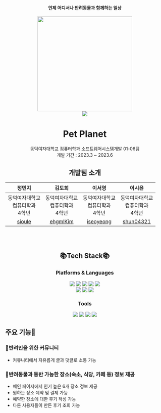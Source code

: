 
<div align="center" >
	<h4>언제 어디서나 반려동물과 함께하는 일상</h4>
	<img src="https://github.com/ehgmlKim/PetPlanet/assets/102472177/e9a93719-ec9c-4494-8052-b62bbb37d3dd" width="300"> <br/>
<!-- 	방문자수 -->
	<a href="https://hits.seeyoufarm.com"><img src="https://hits.seeyoufarm.com/api/count/incr/badge.svg?url=https%3A%2F%2Fgithub.com%2FPet-Planet%2FPetPlanet&count_bg=%2379C83D&title_bg=%23555555&icon=&icon_color=%23E7E7E7&title=hits&edge_flat=false"/></a>


	
# Pet Planet
동덕여자대학교 컴퓨터학과 소프트웨어시스템개발 01-06팀<br>
개발 기간 : 2023.3 ~ 2023.6

## 개발팀 소개
|정민지|김도희|이서영|이시윤|
|:-:|:-:|:-:|:-:|
|동덕여자대학교<br>컴퓨터학과<br>4학년|동덕여자대학교<br>컴퓨터학과<br>4학년|동덕여자대학교<br>컴퓨터학과<br>4학년|동덕여자대학교<br>컴퓨터학과<br>4학년|
|[sioule](https://github.com/sioule)|[ehgmlKim](https://github.com/ehgmlKim)|[iseoyeong](https://github.com/iseoyeong)|[shun04321](https://github.com/shun04321)|

<br><br>

## 📚Tech Stack📚
### Platforms & Languages
<img src="https://img.shields.io/badge/Java-007396?style=flat&logo=Java&logoColor=white" />
<img src="https://img.shields.io/badge/HTML5-E34F26?style=flat&logo=HTML5&logoColor=white" />
<img src="https://img.shields.io/badge/CSS3-1572B6?style=flat&logo=CSS3&logoColor=white" />
<img src="https://img.shields.io/badge/JavaScript-F7DF1E?style=flat&logo=JavaScript&logoColor=white" />
<img src="https://img.shields.io/badge/jQuery-0769AD?style=flat&logo=jQuery&logoColor=white" />
<br>
<img src="https://img.shields.io/badge/Oracle SQL-F80000?style=flat&logo=Oracle&logoColor=white" />
<img src="https://img.shields.io/badge/SpringBoot-6DB33F?style=flat&logo=SpringBoot&logoColor=white" />
<img src="https://img.shields.io/badge/SpringSecurity-6DB33F?style=flat&logo=SpringSecurity&logoColor=white" />

### Tools
<img src="https://img.shields.io/badge/Eclipse IDE-2C2255?style=flat&logo=EclipseIDE&logoColor=white" />
<img src="https://img.shields.io/badge/IntelliJ IDEA-000000?style=flat&logo=IntelliJIDEA&logoColor=white" />
<img src="https://img.shields.io/badge/Tomcat-F8DC75?style=flat&logo=Apache Tomcat&logoColor=white" />
<img src="https://img.shields.io/badge/GitHub-181717?style=flat&logo=Github&logoColor=white" />
</div>

## 주요 기능🐶
### 🐾반려인을 위한 커뮤니티
- 커뮤니티에서 자유롭게 글과 댓글로 소통 가능
### 🐾반려동물과 동반 가능한 장소(숙소, 식당, 카페 등) 정보 제공
- 메인 페이지에서 인기 높은 6개 장소 정보 제공
- 원하는 장소 예약 및 결제 가능
- 예약한 장소에 대한 후기 작성 가능
- 다른 사용자들이 만든 후기 조회 가능
